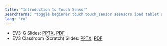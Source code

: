 ```yaml
---
title: "Introduction to Touch Sensor"
searchterms: "toggle beginner touch touch_sensor sesnsors ipad tablet android programming_app app wait_block motor_on introduction_to_touch_sensor"
lang: "ro"
---
```

 <ul>
 <li class="ng-binding">EV3-G Slides:
 <a href="ProgrammingLessons/beginner/Touch (rom).pptx">PPTX</a>,
 <a href="ProgrammingLessons/beginner/Touch (rom).pdf">PDF</a>
 </li>
 <li class="ng-binding">EV3 Classroom (Scratch) Slides:
 <a href="ProgrammingLessons/beginner/scratch-Touch (rom).pptx">PPTX</a>,
 <a href="ProgrammingLessons/beginner/scratch-Touch (rom).pdf">PDF</a>
 </li>
 </ul>

